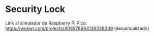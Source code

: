 # Security Lock

Link al simulador de Raspberry Pi Pico: https://wokwi.com/projects/408576664126338049 (desactualizado)
